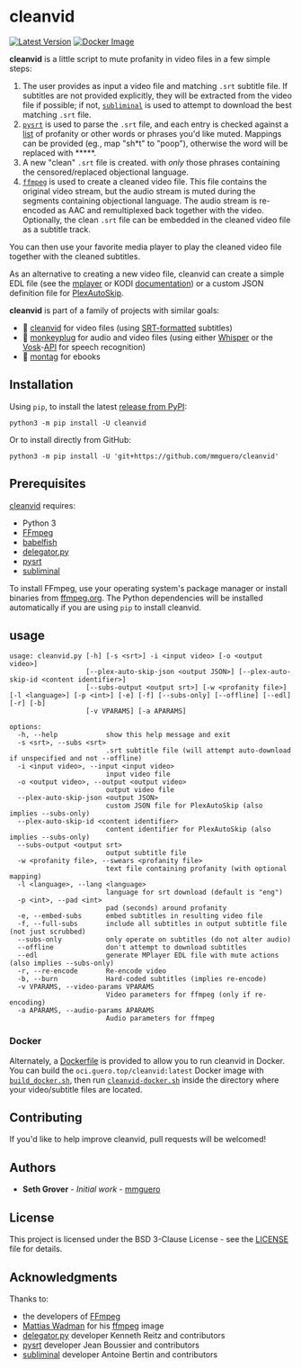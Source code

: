 # cleanvid

[![Latest Version](https://img.shields.io/pypi/v/cleanvid)](https://pypi.python.org/pypi/cleanvid/) [![Docker Image](https://github.com/mmguero/cleanvid/workflows/cleanvid-build-push-ghcr/badge.svg)](https://github.com/mmguero/cleanvid/pkgs/container/cleanvid)

**cleanvid** is a little script to mute profanity in video files in a few simple steps:

1. The user provides as input a video file and matching `.srt` subtitle file. If subtitles are not provided explicitly, they will be extracted from the video file if possible; if not, [`subliminal`](https://github.com/Diaoul/subliminal) is used to attempt to download the best matching `.srt` file.
2. [`pysrt`](https://github.com/byroot/pysrt) is used to parse the `.srt` file, and each entry is checked against a [list](./src/cleanvid/swears.txt) of profanity or other words or phrases you'd like muted. Mappings can be provided (eg., map "sh*t" to "poop"), otherwise the word will be replaced with *****.
3. A new "clean" `.srt` file is created. with *only* those phrases containing the censored/replaced objectional language.
4. [`ffmpeg`](https://www.ffmpeg.org/) is used to create a cleaned video file. This file contains the original video stream, but the audio stream is muted during the segments containing objectional language. The audio stream is re-encoded as AAC and remultiplexed back together with the video. Optionally, the clean `.srt` file can be embedded in the cleaned video file as a subtitle track.

You can then use your favorite media player to play the cleaned video file together with the cleaned subtitles.

As an alternative to creating a new video file, cleanvid can create a simple EDL file (see the [mplayer](http://www.mplayerhq.hu/DOCS/HTML/en/edl.html) or KODI [documentation](https://kodi.wiki/view/Edit_decision_list)) or a custom JSON definition file for [PlexAutoSkip](https://github.com/mdhiggins/PlexAutoSkip).

**cleanvid** is part of a family of projects with similar goals:

* 📼 [cleanvid](https://github.com/mmguero/cleanvid) for video files (using [SRT-formatted](https://en.wikipedia.org/wiki/SubRip#Format) subtitles)
* 🎤 [monkeyplug](https://github.com/mmguero/monkeyplug) for audio and video files (using either [Whisper](https://openai.com/research/whisper) or the [Vosk](https://alphacephei.com/vosk/)-[API](https://github.com/alphacep/vosk-api) for speech recognition)
* 📕 [montag](https://github.com/mmguero/montag) for ebooks
## Installation

Using `pip`, to install the latest [release from PyPI](https://pypi.org/project/cleanvid/):

```
python3 -m pip install -U cleanvid
```

Or to install directly from GitHub:


```
python3 -m pip install -U 'git+https://github.com/mmguero/cleanvid'
```

## Prerequisites

[cleanvid](./src/cleanvid/cleanvid.py) requires:

* Python 3
* [FFmpeg](https://www.ffmpeg.org)
* [babelfish](https://github.com/Diaoul/babelfish)
* [delegator.py](https://github.com/kennethreitz/delegator.py)
* [pysrt](https://github.com/byroot/pysrt)
* [subliminal](https://github.com/Diaoul/subliminal)

To install FFmpeg, use your operating system's package manager or install binaries from [ffmpeg.org](https://www.ffmpeg.org/download.html). The Python dependencies will be installed automatically if you are using `pip` to install cleanvid.

## usage

```
usage: cleanvid.py [-h] [-s <srt>] -i <input video> [-o <output video>] 
                   [--plex-auto-skip-json <output JSON>] [--plex-auto-skip-id <content identifier>]
                   [--subs-output <output srt>] [-w <profanity file>] [-l <language>] [-p <int>] [-e] [-f] [--subs-only] [--offline] [--edl] [-r] [-b]
                   [-v VPARAMS] [-a APARAMS]

options:
  -h, --help            show this help message and exit
  -s <srt>, --subs <srt>
                        .srt subtitle file (will attempt auto-download if unspecified and not --offline)
  -i <input video>, --input <input video>
                        input video file
  -o <output video>, --output <output video>
                        output video file
  --plex-auto-skip-json <output JSON>
                        custom JSON file for PlexAutoSkip (also implies --subs-only)
  --plex-auto-skip-id <content identifier>
                        content identifier for PlexAutoSkip (also implies --subs-only)
  --subs-output <output srt>
                        output subtitle file
  -w <profanity file>, --swears <profanity file>
                        text file containing profanity (with optional mapping)
  -l <language>, --lang <language>
                        language for srt download (default is "eng")
  -p <int>, --pad <int>
                        pad (seconds) around profanity
  -e, --embed-subs      embed subtitles in resulting video file
  -f, --full-subs       include all subtitles in output subtitle file (not just scrubbed)
  --subs-only           only operate on subtitles (do not alter audio)
  --offline             don't attempt to download subtitles
  --edl                 generate MPlayer EDL file with mute actions (also implies --subs-only)
  -r, --re-encode       Re-encode video
  -b, --burn            Hard-coded subtitles (implies re-encode)
  -v VPARAMS, --video-params VPARAMS
                        Video parameters for ffmpeg (only if re-encoding)
  -a APARAMS, --audio-params APARAMS
                        Audio parameters for ffmpeg
```

### Docker

Alternately, a [Dockerfile](./docker/Dockerfile) is provided to allow you to run cleanvid in Docker. You can build the `oci.guero.top/cleanvid:latest` Docker image with [`build_docker.sh`](./docker/build_docker.sh), then run [`cleanvid-docker.sh`](./docker/cleanvid-docker.sh) inside the directory where your video/subtitle files are located.

## Contributing

If you'd like to help improve cleanvid, pull requests will be welcomed!

## Authors

* **Seth Grover** - *Initial work* - [mmguero](https://github.com/mmguero)

## License

This project is licensed under the BSD 3-Clause License - see the [LICENSE](LICENSE) file for details.

## Acknowledgments

Thanks to:

* the developers of [FFmpeg](https://www.ffmpeg.org/about.html)
* [Mattias Wadman](https://github.com/wader) for his [ffmpeg](https://github.com/wader/static-ffmpeg) image
* [delegator.py](https://github.com/kennethreitz/delegator.py) developer Kenneth Reitz and contributors
* [pysrt](https://github.com/byroot/pysrt) developer Jean Boussier and contributors
* [subliminal](https://github.com/Diaoul/subliminal) developer Antoine Bertin and contributors